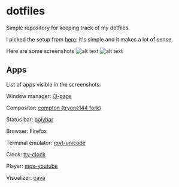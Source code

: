 # dotfiles
Simple repository for keeping track of my dotfiles.

I picked the setup from [here](https://developer.atlassian.com/blog/2016/02/best-way-to-store-dotfiles-git-bare-repo/): it's simple and it makes a lot of sense.

Here are some screenshots
![alt text](https://i.imgur.com/XLbaukc.png)
![alt text](https://i.imgur.com/CYSmM7W.png)


## Apps
List of apps visible in the screenshots:

Window manager: [i3-gaps](https://github.com/Airblader/i3)

Compositor: [compton (tryone144 fork)](https://github.com/tryone144/compton)

Status bar: [polybar](https://github.com/jaagr/polybar)



Browser: Firefox

Terminal emulator: [rxvt-unicode](https://wiki.archlinux.org/index.php/Rxvt-unicode)

Clock: [tty-clock](https://github.com/xorg62/tty-clock)

Player: [mps-youtube](https://github.com/mps-youtube/mps-youtube)

Visualizer: [cava](https://github.com/karlstav/cava)


